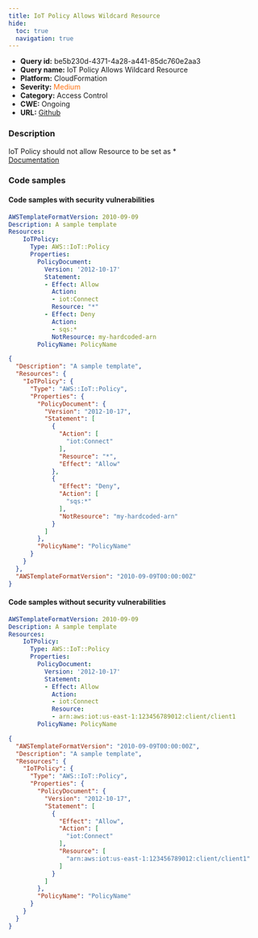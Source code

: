 ```yaml
---
title: IoT Policy Allows Wildcard Resource
hide:
  toc: true
  navigation: true
---
```


<style>
  .highlight .hll {
    background-color: #ff171742;
  }
  .md-content {
    max-width: 1100px;
    margin: 0 auto;
  }
</style>

-   **Query id:** be5b230d-4371-4a28-a441-85dc760e2aa3
-   **Query name:** IoT Policy Allows Wildcard Resource
-   **Platform:** CloudFormation
-   **Severity:** <span style="color:#ff7213">Medium</span>
-   **Category:** Access Control
-   **CWE:** Ongoing
-   **URL:** [Github](https://github.com/Checkmarx/kics/tree/master/assets/queries/cloudFormation/aws/iot_policy_allows_wildcard_resource)

### Description
IoT Policy should not allow Resource to be set as *<br>
[Documentation](https://docs.aws.amazon.com/AWSCloudFormation/latest/UserGuide/aws-resource-iot-policy.html)

### Code samples
#### Code samples with security vulnerabilities
```yaml title="Positive test num. 1 - yaml file" hl_lines="7"
AWSTemplateFormatVersion: 2010-09-09
Description: A sample template
Resources:
    IoTPolicy:
      Type: AWS::IoT::Policy
      Properties:
        PolicyDocument:
          Version: '2012-10-17'
          Statement:
          - Effect: Allow
            Action:
            - iot:Connect
            Resource: "*"
          - Effect: Deny
            Action:
            - sqs:*
            NotResource: my-hardcoded-arn
        PolicyName: PolicyName

```
```json title="Positive test num. 2 - json file" hl_lines="7"
{
  "Description": "A sample template",
  "Resources": {
    "IoTPolicy": {
      "Type": "AWS::IoT::Policy",
      "Properties": {
        "PolicyDocument": {
          "Version": "2012-10-17",
          "Statement": [
            {
              "Action": [
                "iot:Connect"
              ],
              "Resource": "*",
              "Effect": "Allow"
            },
            {
              "Effect": "Deny",
              "Action": [
                "sqs:*"
              ],
              "NotResource": "my-hardcoded-arn"
            }
          ]
        },
        "PolicyName": "PolicyName"
      }
    }
  },
  "AWSTemplateFormatVersion": "2010-09-09T00:00:00Z"
}

```


#### Code samples without security vulnerabilities
```yaml title="Negative test num. 1 - yaml file"
AWSTemplateFormatVersion: 2010-09-09
Description: A sample template
Resources:
    IoTPolicy:
      Type: AWS::IoT::Policy
      Properties:
        PolicyDocument:
          Version: '2012-10-17'
          Statement:
          - Effect: Allow
            Action:
            - iot:Connect
            Resource:
            - arn:aws:iot:us-east-1:123456789012:client/client1
        PolicyName: PolicyName

```
```json title="Negative test num. 2 - json file"
{
  "AWSTemplateFormatVersion": "2010-09-09T00:00:00Z",
  "Description": "A sample template",
  "Resources": {
    "IoTPolicy": {
      "Type": "AWS::IoT::Policy",
      "Properties": {
        "PolicyDocument": {
          "Version": "2012-10-17",
          "Statement": [
            {
              "Effect": "Allow",
              "Action": [
                "iot:Connect"
              ],
              "Resource": [
                "arn:aws:iot:us-east-1:123456789012:client/client1"
              ]
            }
          ]
        },
        "PolicyName": "PolicyName"
      }
    }
  }
}

```
